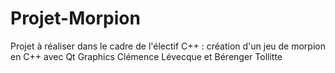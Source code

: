 # Projet-Morpion
Projet à réaliser dans le cadre de l'électif C++ : création d'un jeu de morpion en C++ avec Qt Graphics
Clémence Lévecque et Bérenger Tollitte
